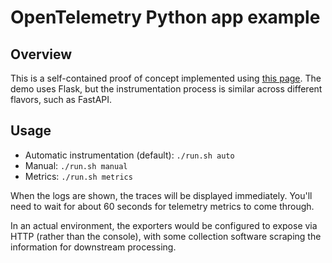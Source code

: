 # OpenTelemetry Python app example

## Overview

This is a self-contained proof of concept implemented using [this page](https://opentelemetry.io/docs/instrumentation/python/getting-started/). The demo uses Flask, but the instrumentation process is similar across different flavors, such as FastAPI.

## Usage

* Automatic instrumentation (default): `./run.sh auto`
* Manual: `./run.sh manual`
* Metrics: `./run.sh metrics`

When the logs are shown, the traces will be displayed immediately. You'll need to wait for about 60 seconds for telemetry metrics to come through.

In an actual environment, the exporters would be configured to expose via HTTP (rather than the console),
with some collection software scraping the information for downstream processing.
